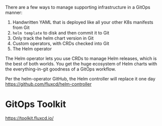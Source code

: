 There are a few ways to manage supporting infrastructure in a GitOps manner:
1. Handwritten YAML that is deployed like all your other K8s manifests from Git
1. `helm template` to disk and then commit it to Git
1. Only track the helm chart version in Git
1. Custom operators, with CRDs checked into Git
1. The Helm operator

The Helm operator lets you use CRDs to manage Helm releases, which is the best of both worlds. You get the huge ecosystem of Helm charts with the everything-in-git goodness of a GitOps workflow.

Per the helm-operator GitHub, the Helm controller will replace it one day
https://github.com/fluxcd/helm-controller

# GitOps Toolkit
https://toolkit.fluxcd.io/
